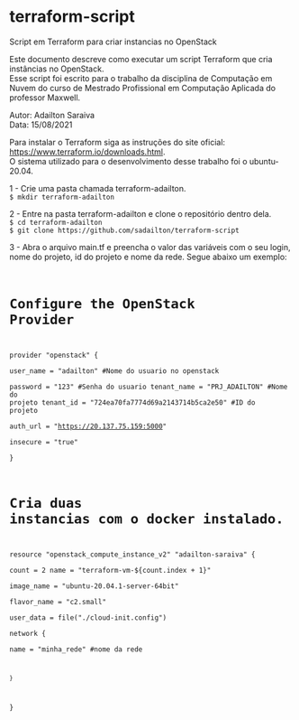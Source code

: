 # terraform-script
Script em Terraform para criar instancias no OpenStack

Este documento descreve como executar um script Terraform que cria instâncias no OpenStack.  
Esse script foi escrito para o trabalho da disciplina de Computação em Nuvem do curso de Mestrado Profissional em Computação Aplicada do professor Maxwell.

Autor: Adailton Saraiva  
Data: 15/08/2021

Para instalar o Terraform siga as instruções do site oficial: https://www.terraform.io/downloads.html.  
O sistema utilizado para o desenvolvimento desse trabalho foi o ubuntu-20.04.  

1 - Crie uma pasta chamada terraform-adailton.  
`$ mkdir terraform-adailton`

2 - Entre na pasta terraform-adailton e clone o repositório dentro dela.  
`$ cd terraform-adailton`  
`$ git clone https://github.com/sadailton/terraform-script`

3 - Abra o arquivo main.tf e preencha o valor das variáveis com o seu login, nome do projeto, id do projeto e nome da rede. Segue abaixo um exemplo:
<code>
# Configure the OpenStack Provider	
provider "openstack" {	
  user_name   = "adailton" #Nome do usuario no openstack	
  password    = "123" #Senha do usuario	
  tenant_name = "PRJ_ADAILTON" #Nome do projeto	
  tenant_id   = "724ea70fa7774d69a2143714b5ca2e50" #ID do projeto	
  auth_url    = "https://20.137.75.159:5000"	
  insecure    = "true"	
}	
	
# Cria duas instancias com o docker instalado.	
resource "openstack_compute_instance_v2" "adailton-saraiva" {	
  count = 2	
  name = "terraform-vm-${count.index + 1}"	
  image_name = "ubuntu-20.04.1-server-64bit"	
  flavor_name = "c2.small"	
  user_data = file("./cloud-init.config")	
	network {	
		name = "minha_rede" #nome da rede	
	
	}	
} 	
</code>
